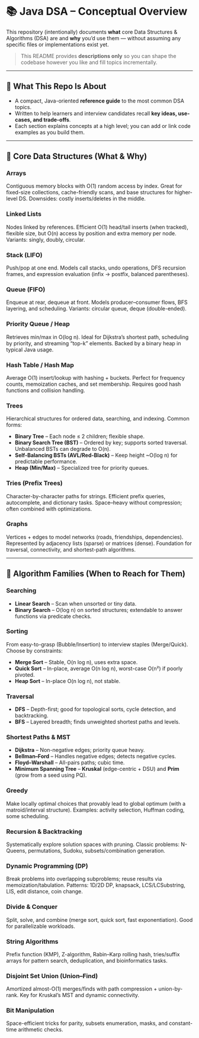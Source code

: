 # 📚 Java DSA – Conceptual Overview

This repository (intentionally) documents **what** core Data Structures & Algorithms (DSA) are and **why** you’d use them — without assuming any specific files or implementations exist yet.

> This README provides **descriptions only** so you can shape the codebase however you like and fill topics incrementally.

---

## 🔎 What This Repo Is About

- A compact, Java-oriented **reference guide** to the most common DSA topics.
- Written to help learners and interview candidates recall **key ideas, use-cases, and trade-offs**.
- Each section explains concepts at a high level; you can add or link code examples as you build them.

---

## 🧰 Core Data Structures (What & Why)

### Arrays
Contiguous memory blocks with O(1) random access by index. Great for fixed-size collections, cache-friendly scans, and base structures for higher-level DS. Downsides: costly inserts/deletes in the middle.

### Linked Lists
Nodes linked by references. Efficient O(1) head/tail inserts (when tracked), flexible size, but O(n) access by position and extra memory per node. Variants: singly, doubly, circular.

### Stack (LIFO)
Push/pop at one end. Models call stacks, undo operations, DFS recursion frames, and expression evaluation (infix → postfix, balanced parentheses).

### Queue (FIFO)
Enqueue at rear, dequeue at front. Models producer–consumer flows, BFS layering, and scheduling. Variants: circular queue, deque (double-ended).

### Priority Queue / Heap
Retrieves min/max in O(log n). Ideal for Dijkstra’s shortest path, scheduling by priority, and streaming “top-k” elements. Backed by a binary heap in typical Java usage.

### Hash Table / Hash Map
Average O(1) insert/lookup with hashing + buckets. Perfect for frequency counts, memoization caches, and set membership. Requires good hash functions and collision handling.

### Trees
Hierarchical structures for ordered data, searching, and indexing. Common forms:
- **Binary Tree** – Each node ≤ 2 children; flexible shape.
- **Binary Search Tree (BST)** – Ordered by key; supports sorted traversal. Unbalanced BSTs can degrade to O(n).
- **Self-Balancing BSTs (AVL/Red-Black)** – Keep height ~O(log n) for predictable performance.
- **Heap (Min/Max)** – Specialized tree for priority queues.

### Tries (Prefix Trees)
Character-by-character paths for strings. Efficient prefix queries, autocomplete, and dictionary tasks. Space–heavy without compression; often combined with optimizations.

### Graphs
Vertices + edges to model networks (roads, friendships, dependencies). Represented by adjacency lists (sparse) or matrices (dense). Foundation for traversal, connectivity, and shortest-path algorithms.

---

## 🧪 Algorithm Families (When to Reach for Them)

### Searching
- **Linear Search** – Scan when unsorted or tiny data.
- **Binary Search** – O(log n) on sorted structures; extendable to answer functions via predicate checks.

### Sorting
From easy-to-grasp (Bubble/Insertion) to interview staples (Merge/Quick). Choose by constraints:
- **Merge Sort** – Stable, O(n log n), uses extra space.
- **Quick Sort** – In-place, average O(n log n), worst-case O(n²) if poorly pivoted.
- **Heap Sort** – In-place O(n log n), not stable.

### Traversal
- **DFS** – Depth-first; good for topological sorts, cycle detection, and backtracking.
- **BFS** – Layered breadth; finds unweighted shortest paths and levels.

### Shortest Paths & MST
- **Dijkstra** – Non-negative edges; priority queue heavy.
- **Bellman–Ford** – Handles negative edges; detects negative cycles.
- **Floyd–Warshall** – All-pairs paths; cubic time.
- **Minimum Spanning Tree** – **Kruskal** (edge-centric + DSU) and **Prim** (grow from a seed using PQ).

### Greedy
Make locally optimal choices that provably lead to global optimum (with a matroid/interval structure). Examples: activity selection, Huffman coding, some scheduling.

### Recursion & Backtracking
Systematically explore solution spaces with pruning. Classic problems: N-Queens, permutations, Sudoku, subsets/combination generation.

### Dynamic Programming (DP)
Break problems into overlapping subproblems; reuse results via memoization/tabulation. Patterns: 1D/2D DP, knapsack, LCS/LCSubstring, LIS, edit distance, coin change.

### Divide & Conquer
Split, solve, and combine (merge sort, quick sort, fast exponentiation). Good for parallelizable workloads.

### String Algorithms
Prefix function (KMP), Z-algorithm, Rabin–Karp rolling hash, tries/suffix arrays for pattern search, deduplication, and bioinformatics tasks.

### Disjoint Set Union (Union–Find)
Amortized almost-O(1) merges/finds with path compression + union-by-rank. Key for Kruskal’s MST and dynamic connectivity.

### Bit Manipulation
Space-efficient tricks for parity, subsets enumeration, masks, and constant-time arithmetic checks.
